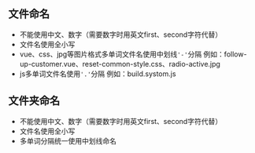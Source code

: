 ## 文件命名

* 不能使用中文、数字（需要数字时用英文first、second字符代替）
* 文件名使用全小写
* vue、css、jpg等图片格式多单词文件名使用中划线`'-'`分隔
    例如：follow-up-customer.vue、reset-common-style.css、radio-active.jpg
* js多单词文件名使用`'.'`分隔
    例如：build.systom.js

## 文件夹命名

* 不能使用中文、数字（需要数字时用英文first、second字符代替）
* 文件名使用全小写
* 多单词分隔统一使用中划线命名
